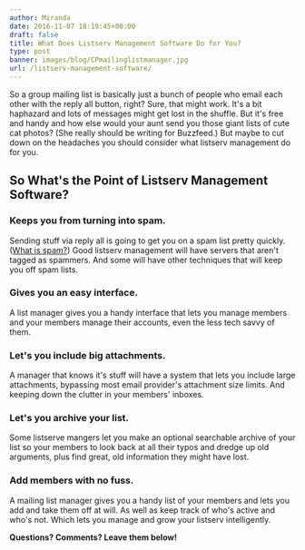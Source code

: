 ```yaml
---
author: Miranda
date: 2016-11-07 18:19:45+00:00
draft: false
title: What Does Listserv Management Software Do for You?
type: post
banner: images/blog/CPmailinglistmanager.jpg
url: /listserv-management-software/
---
```


So a group mailing list is basically just a bunch of people who email each other with the reply all button, right? Sure, that might work. It's a bit haphazard and lots of messages might get lost in the shuffle. But it's free and handy and how else would your aunt send you those giant lists of cute cat photos? (She really should be writing for Buzzfeed.) But maybe to cut down on the headaches you should consider what listserv management do for you.


## So What's the Point of Listserv Management Software?




### Keeps you from turning into spam.


Sending stuff via reply all is going to get you on a spam list pretty quickly. ([What is spam?](https://www.mail-list.com/what-is-spam/)) Good listserv management will have servers that aren't tagged as spammers. And some will have other techniques that will keep you off spam lists.


### Gives you an easy interface.


A list manager gives you a handy interface that lets you manage members and your members manage their accounts, even the less tech savvy of them.


### Let's you include big attachments.


A manager that knows it's stuff will have a system that lets you include large attachments, bypassing most email provider's attachment size limits. And keeping down the clutter in your members' inboxes.


### Let's you archive your list.


Some listserve mangers let you make an optional searchable archive of your list so your members to look back at all their typos and dredge up old arguments, plus find great, old information they might have lost.


### Add members with no fuss.


A mailing list manager gives you a handy list of your members and lets you add and take them off at will. As well as keep track of who's active and who's not. Which lets you manage and grow your listserv intelligently.

**Questions? Comments? Leave them below!**
